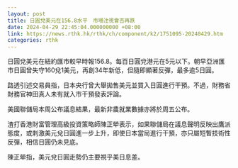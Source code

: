 ```yaml
---
layout: post
title: 日圓兌美元在156.8水平　市場注視會否再跌
date: 2024-04-29 22:45:04.000000000 +08:00
link: https://news.rthk.hk/rthk/ch/component/k2/1751095-20240429.htm
categories: rthk
---
```


日圓兌美元在紐約匯市較早時報156.8。每百日圓兌港元在5元以下。朝早亞洲匯市日圓曾失守160兌1美元，再創34年新低，但隨即顯著反彈，最多逾5日圓。

路透引述交易員指，日本央行曾大舉拋售美元並買入日圓進行干預。不過，財務省財務官神田真人未有就入市干預發表評論。

美國聯儲局本周公布議息結果，最新非農就業數據亦將於周五公布。

渣打香港財富管理高級投資策略師陳正犖表示，如果聯儲局在議息聲明反映出鷹派態度，或刺激美元兌日圓進一步上升，即使日本當局進行干預，亦只屬短暫技術性反彈，相信日圓仍未見底。

陳正犖指，美元兌日圓走勢仍主要視乎美日息差。
